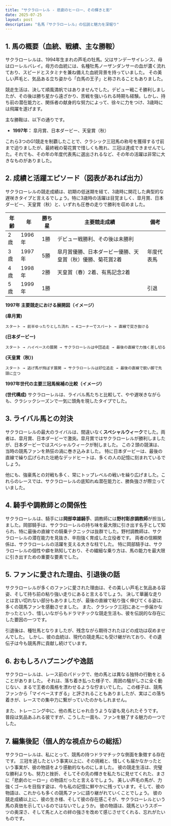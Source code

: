 ```yaml
---
title: "サクラローレル - 悲劇のヒーロー、その輝きと影"
date: 2025-07-25
layout: post
description: "名馬『サクラローレル』の伝説と魅力を深堀り"
---
```


## 1. 馬の概要（血統、戦績、主な勝鞍）

サクラローレルは、1994年生まれの芦毛の牡馬。父はサンデーサイレンス、母はローレルバレイ。母方の血統には、名種牡馬ノーザンダンサーの血が濃く流れており、スピードとスタミナを兼ね備えた血統背景を持っていました。  その美しい芦毛と、気品ある立ち姿から「白馬の王子」と称されることもありました。

競走生活は、決して順風満帆ではありませんでした。デビュー戦こそ勝利しましたが、その後は勝ち星から遠ざかり、苦戦を強いられる時期も経験。しかし、持ち前の潜在能力と、関係者の献身的な努力によって、徐々に力をつけ、3歳時には飛躍を遂げます。

主な勝鞍は、以下の通りです。

* **1997年：**  皐月賞、日本ダービー、天皇賞（秋）


これら3つのG1競走を制覇したことで、クラシック三冠馬の称号を獲得する寸前まで迫りましたが、最終戦の菊花賞で惜しくも敗れ、三冠は達成できませんでした。それでも、その年の年度代表馬に選出されるなど、その年の活躍は非常に大きなものがありました。


## 2. 成績と活躍エピソード（図表があれば出力）

サクラローレルの競走成績は、初期の低迷期を経て、3歳時に開花した典型的な遅咲きタイプと言えるでしょう。特に3歳時の活躍は目覚ましく、皐月賞、日本ダービー、天皇賞（秋）と、いずれも圧巻の走りで勝利を収めました。

| 年齢 | 年 | 勝ち星 | 主要競走成績 | 備考 |
|---|---|---|---|---|
| 2歳 | 1996年 | 1勝 | デビュー戦勝利、その後は未勝利 |  |
| 3歳 | 1997年 | 5勝 | 皐月賞優勝、日本ダービー優勝、天皇賞（秋）優勝、菊花賞2着 | 年度代表馬 |
| 4歳 | 1998年 | 2勝 |  天皇賞（春）2着、有馬記念2着 |  |
| 5歳 | 1999年 | 1勝 |  |  引退 |


**1997年 主要競走における展開図（イメージ）**

**(皐月賞)**
```
スタート → 前半ゆったりとした流れ → 4コーナーでスパート → 直線で突き抜ける
```
**(日本ダービー)**
```
スタート → ハイペースの展開 → サクラローレルは中団追走 → 最後の直線で力強く差し切る
```
**(天皇賞（秋）)**
```
スタート → 逃げ馬が飛ばす展開 → サクラローレルは好位追走 → 最後の直線で鋭い脚で先頭に立つ
```

**1997年世代の主要三冠馬候補の比較（イメージ）**

**(世代構成)**  サクラローレルは、ライバル馬たちと比較して、やや遅咲きながらも、クラシックシーズンで一気に頭角を現したタイプでした。


## 3. ライバル馬との対決

サクラローレルの最大のライバルは、間違いなく**スペシャルウィーク**でした。両者は、皐月賞、日本ダービーで激突。皐月賞ではサクラローレルが勝利しましたが、日本ダービーではスペシャルウィークが制しました。  この２頭の競演は、当時の競馬ファンを熱狂の渦に巻き込みました。  特に日本ダービーは、最後の直線で繰り広げられた壮絶なデッドヒートは、多くの人の記憶に刻まれているでしょう。

他にも、強豪馬との対戦も多く、常にトップレベルの戦いを繰り広げました。これらのレースでは、サクラローレルの底知れぬ潜在能力と、勝負強さが際立っていました。


## 4. 騎手や調教師との関係性

サクラローレルは、騎手には**岡部幸雄騎手**、調教師には**野村彰彦調教師**が担当しました。岡部騎手は、サクラローレルの持ち味を最大限に引き出す名手として知られ、特に最後の直線での騎乗テクニックは抜群でした。野村調教師は、サクラローレルの潜在能力を見抜き、辛抱強く育成した立役者です。  両者の信頼関係は、サクラローレルの活躍を支える大きな柱でした。  特に岡部騎手は、サクラローレルの個性や癖を熟知しており、その繊細な乗り方は、馬の能力を最大限に引き出すための重要な要素でした。


## 5. ファンに愛された理由、引退後の話

サクラローレルが多くのファンに愛された理由は、その美しい芦毛と気品ある容姿、そして持ち前の粘り強い走りにあると言えるでしょう。  決して華麗な走りとは言い切れない部分もありましたが、最後の直線で粘り強く伸びてくる姿は、多くの競馬ファンを感動させました。  また、クラシック三冠にあと一歩届かなかったという、惜しいながらもドラマチックな競走生活も、彼を伝説的な存在にした要因の一つです。

引退後は、種牡馬となりましたが、残念ながら期待されたほどの成功は収めませんでした。  しかし、彼の血統は、現代の競走馬にも受け継がれており、その遺伝子は今も競馬界に貢献し続けています。


## 6. おもしろハプニングや逸話

サクラローレルは、レース前のパドックで、他の馬とは異なる独特の行動をとることがありました。  それは、落ち着き払った様子で、周囲の騒がしさに全く動じない、まるで王者の風格を漂わせるような佇まいでした。  この様子は、競馬ファンから「マイペースすぎる」と評されることもありましたが、実はこの落ち着きが、レースでの集中力に繋がっていたのかもしれません。

また、トレーニング中に、他の馬とじゃれ合うような姿も見られたそうです。  普段は気品あふれる彼ですが、こうした一面も、ファンを魅了する魅力の一つでした。


## 7. 編集後記（個人的な視点からの総括）

サクラローレルは、私にとって、競馬の持つドラマチックな側面を象徴する存在です。  三冠を逃したという事実以上に、その挑戦と、惜しくも届かなかったという事実が、彼の物語をより感動的なものにしました。  彼の競走生活は、完璧な勝利よりも、努力と挫折、そしてその先の輝きを私たちに見せてくれた、まさに「悲劇のヒーロー」の物語だったと言えるでしょう。  美しい芦毛の馬が、力強くゴールを目指す姿は、今も私の記憶に鮮やかに残っています。そして、彼の物語は、これからも多くの競馬ファンに語り継がれていくことでしょう。  彼の競走成績以上に、彼の生き様、そして彼の存在感こそが、サクラローレルという馬の真価を示しているのではないでしょうか。  彼の物語は、競馬というスポーツの奥深さ、そして馬と人との絆の強さを改めて感じさせてくれる、忘れがたいものです。
